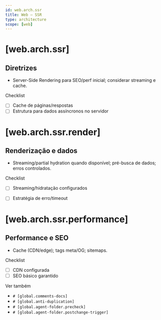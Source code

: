 ```yaml
---
id: web.arch.ssr
title: Web — SSR
type: architecture
scope: [web]
---
```


# <!-- desc: Renderização no servidor; melhor SEO e performance inicial. -->
# [web.arch.ssr]
## Diretrizes

- Server-Side Rendering para SEO/perf inicial; considerar streaming e cache.

Checklist
- [ ] Cache de páginas/respostas
- [ ] Estrutura para dados assíncronos no servidor
 
# [web.arch.ssr.render]
## Renderização e dados

- Streaming/partial hydration quando disponível; pré-busca de dados; erros controlados.

Checklist
- [ ] Streaming/hidratação configurados
- [ ] Estratégia de erro/timeout


# [web.arch.ssr.performance]
## Performance e SEO

- Cache (CDN/edge); tags meta/OG; sitemaps.

Checklist
- [ ] CDN configurada
- [ ] SEO básico garantido

Ver também
- `# [global.comments-docs]`
- `# [global.anti-duplication]`
- `# [global.agent-folder.precheck]`
- `# [global.agent-folder.postchange-trigger]`


